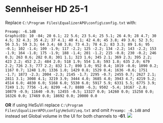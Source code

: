 # Sennheiser HD 25-1
Replace `C:\Program Files\EqualizerAPO\config\config.txt` with:
```
Preamp: -6.1dB
GraphicEQ: 10 -84; 20 6.1; 22 5.6; 23 5.4; 25 5.1; 26 4.9; 28 4.7; 30 4.5; 32 4.3; 35 4.2; 37 4.1; 40 4.1; 42 4.0; 45 3.8; 49 3.6; 52 3.5; 56 3.5; 59 3.3; 64 3.4; 68 3.8; 73 4.3; 78 4.2; 83 3.3; 89 1.6; 95 -0.1; 102 -1.4; 109 -1.9; 117 -2.2; 125 -2.2; 134 -2.2; 143 -2.2; 153 -1.9; 164 -1.8; 175 -1.9; 188 -1.4; 201 -1.2; 215 -0.8; 230 -0.2; 246 0.3; 263 0.6; 282 0.8; 301 1.1; 323 1.6; 345 2.1; 369 2.3; 395 2.2; 423 2.2; 452 2.2; 484 2.0; 518 1.9; 554 1.8; 593 1.8; 635 2.0; 679 2.2; 726 2.3; 777 2.2; 832 1.7; 890 1.0; 952 0.4; 1019 -0.0; 1090 0.2; 1167 0.7; 1248 1.0; 1336 1.0; 1429 0.8; 1529 0.4; 1636 -0.6; 1751 -1.7; 1873 -2.3; 2004 -2.3; 2145 -1.7; 2295 -0.7; 2455 0.7; 2627 2.1; 2811 3.1; 3008 4.1; 3219 3.9; 3444 4.0; 3685 4.0; 3943 4.7; 4219 5.2; 4514 6.0; 4830 6.0; 5168 6.0; 5530 6.0; 5917 5.9; 6331 5.5; 6775 3.9; 7249 1.3; 7756 -1.4; 8299 -4.7; 8880 -6.3; 9502 -5.4; 10167 -2.8; 10879 -0.9; 11640 -0.9; 12455 -0.5; 13327 0.0; 14260 0.0; 15258 0.0; 16326 0.0; 17469 0.0; 18692 0.0; 20000 0.0
```
**OR** if using HeSuVi replace `C:\Program Files\EqualizerAPO\config\HeSuVi\eq.txt` and omit `Preamp: -6.1dB` and instead set Global volume in the UI for both channels to **-61**.
![](https://raw.githubusercontent.com/jaakkopasanen/AutoEq/master/results/Sonoma%20Model%20One/innerfidelity/onear/Sennheiser%20HD%2025-1/Sennheiser%20HD%2025-1.png)